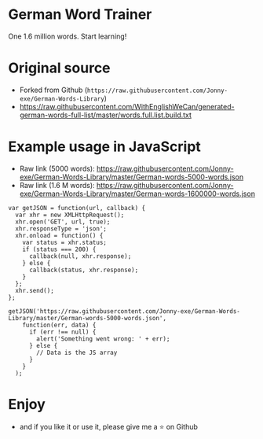
# German Word Trainer
One 1.6 million words. Start learning!

# Original source
- Forked from Github (`https://raw.githubusercontent.com/Jonny-exe/German-Words-Library`)
- https://raw.githubusercontent.com/WithEnglishWeCan/generated-german-words-full-list/master/words.full.list.build.txt

# Example usage in JavaScript

- Raw link (5000 words): https://raw.githubusercontent.com/Jonny-exe/German-Words-Library/master/German-words-5000-words.json
- Raw link (1.6 M words): https://raw.githubusercontent.com/Jonny-exe/German-Words-Library/master/German-words-1600000-words.json

```
var getJSON = function(url, callback) {
  var xhr = new XMLHttpRequest();
  xhr.open('GET', url, true);
  xhr.responseType = 'json';
  xhr.onload = function() {
    var status = xhr.status;
    if (status === 200) {
      callback(null, xhr.response);
    } else {
      callback(status, xhr.response);
    }
  };
  xhr.send();
};

getJSON('https://raw.githubusercontent.com/Jonny-exe/German-Words-Library/master/German-words-5000-words.json',
    function(err, data) {
      if (err !== null) {
        alert('Something went wrong: ' + err);
      } else {
        // Data is the JS array
      }
    }
  );
```

# Enjoy

- and if you like it or use it, please give me a :star: on Github
